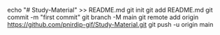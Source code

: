 echo "# Study-Material" >> README.md
git init
git add README.md
git commit -m "first commit"
git branch -M main
git remote add origin https://github.com/pnirdip-gif/Study-Material.git
git push -u origin main
